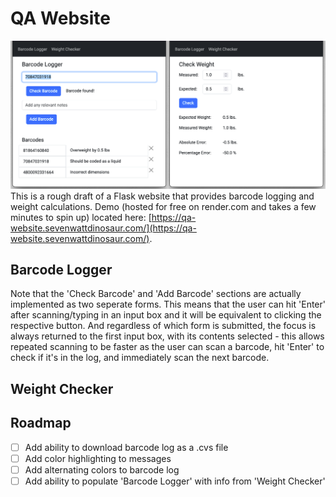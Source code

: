 # QA Website
[![QA Website Screen Shot][website-screenshot]](https://github.com/AlexKraken/qa-website)
This is a rough draft of a Flask website that provides barcode logging and weight calculations.
Demo (hosted for free on render.com and takes a few minutes to spin up) located here: [https://qa-website.sevenwattdinosaur.com/](https://qa-website.sevenwattdinosaur.com/).

## Barcode Logger

Note that the 'Check Barcode' and 'Add Barcode' sections are actually implemented as two seperate forms. This means that the user can hit 'Enter' after scanning/typing in an input box and it will be equivalent to clicking the respective button. And regardless of which form is submitted, the focus is always returned to the first input box, with its contents selected - this allows repeated scanning to be faster as the user can scan a barcode, hit 'Enter' to check if it's in the log, and immediately scan the next barcode.


## Weight Checker


## Roadmap


- [ ] Add ability to download barcode log as a .cvs file
- [ ] Add color highlighting to messages
- [ ] Add alternating colors to barcode log
- [ ] Add ability to populate 'Barcode Logger' with info from 'Weight Checker'

[website-screenshot]: images/screenshot.png
